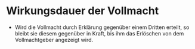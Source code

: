 # Wirkungsdauer der Vollmacht

- Wird die Vollmacht durch Erklärung gegenüber einem Dritten erteilt, so bleibt sie diesem gegenüber in Kraft, bis ihm das Erlöschen von dem Vollmachtgeber angezeigt wird.

